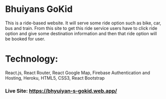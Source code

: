 # Bhuiyans GoKid

<!-- This is a ride based website like as uber, pathao. it will serve the some ride option such as bike, car, bus and train. from this site to get this ride service you need to create an account. after creating a account you can visit all pages easily. you can explore this website to go any places at any time. -->
This is a ride-based website. It will serve some ride option such as bike, car, bus and train.
From this site to get this ride service users have to click ride option and give some
destination information and then that ride option will be booked for user.

# Technology: 

React.js, React Router, React Google Map, Firebase Authentication and Hosting,
Heroku, HTML5, CSS3, React Bootstrap

### Live Site: https://bhyuiyan-s-gokid.web.app/
